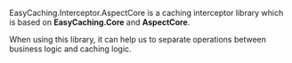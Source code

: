 EasyCaching.Interceptor.AspectCore is a caching interceptor library which is based on **EasyCaching.Core** and **AspectCore**.

When using this library, it can help us to separate operations between business logic and caching logic.